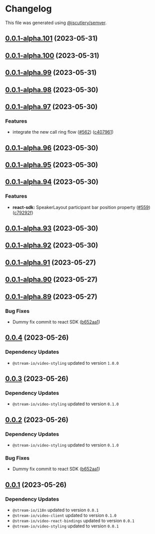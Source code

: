 # Changelog

This file was generated using [@jscutlery/semver](https://github.com/jscutlery/semver).

## [0.0.1-alpha.101](https://github.com/GetStream/stream-video-js/compare/@stream-io/video-react-sdk-0.0.1-alpha.100...@stream-io/video-react-sdk-0.0.1-alpha.101) (2023-05-31)



## [0.0.1-alpha.100](https://github.com/GetStream/stream-video-js/compare/@stream-io/video-react-sdk-0.0.1-alpha.99...@stream-io/video-react-sdk-0.0.1-alpha.100) (2023-05-31)



## [0.0.1-alpha.99](https://github.com/GetStream/stream-video-js/compare/@stream-io/video-react-sdk-0.0.1-alpha.98...@stream-io/video-react-sdk-0.0.1-alpha.99) (2023-05-31)



## [0.0.1-alpha.98](https://github.com/GetStream/stream-video-js/compare/@stream-io/video-react-sdk-0.0.1-alpha.97...@stream-io/video-react-sdk-0.0.1-alpha.98) (2023-05-30)



## [0.0.1-alpha.97](https://github.com/GetStream/stream-video-js/compare/@stream-io/video-react-sdk-0.0.1-alpha.96...@stream-io/video-react-sdk-0.0.1-alpha.97) (2023-05-30)


### Features

* integrate the new call ring flow ([#562](https://github.com/GetStream/stream-video-js/issues/562)) ([c407961](https://github.com/GetStream/stream-video-js/commit/c4079614cb962e098215c0061690d59c35882cd8))



## [0.0.1-alpha.96](https://github.com/GetStream/stream-video-js/compare/@stream-io/video-react-sdk-0.0.1-alpha.95...@stream-io/video-react-sdk-0.0.1-alpha.96) (2023-05-30)



## [0.0.1-alpha.95](https://github.com/GetStream/stream-video-js/compare/@stream-io/video-react-sdk-0.0.1-alpha.94...@stream-io/video-react-sdk-0.0.1-alpha.95) (2023-05-30)



## [0.0.1-alpha.94](https://github.com/GetStream/stream-video-js/compare/@stream-io/video-react-sdk-0.0.1-alpha.93...@stream-io/video-react-sdk-0.0.1-alpha.94) (2023-05-30)


### Features

* **react-sdk:** SpeakerLayout participant bar position property ([#559](https://github.com/GetStream/stream-video-js/issues/559)) ([c79292f](https://github.com/GetStream/stream-video-js/commit/c79292ff44bcad601b31a7e6ea49901eea5c9c22))



## [0.0.1-alpha.93](https://github.com/GetStream/stream-video-js/compare/@stream-io/video-react-sdk-0.0.1-alpha.92...@stream-io/video-react-sdk-0.0.1-alpha.93) (2023-05-30)



## [0.0.1-alpha.92](https://github.com/GetStream/stream-video-js/compare/@stream-io/video-react-sdk-0.0.1-alpha.91...@stream-io/video-react-sdk-0.0.1-alpha.92) (2023-05-30)



## [0.0.1-alpha.91](https://github.com/GetStream/stream-video-js/compare/@stream-io/video-react-sdk-0.0.1-alpha.90...@stream-io/video-react-sdk-0.0.1-alpha.91) (2023-05-27)



## [0.0.1-alpha.90](https://github.com/GetStream/stream-video-js/compare/@stream-io/video-react-sdk-0.0.1-alpha.89...@stream-io/video-react-sdk-0.0.1-alpha.90) (2023-05-27)



## [0.0.1-alpha.89](https://github.com/GetStream/stream-video-js/compare/@stream-io/video-react-sdk-0.0.1-alpha.88...@stream-io/video-react-sdk-0.0.1-alpha.89) (2023-05-27)


### Bug Fixes

* Dummy fix commit to react SDK ([b652aa1](https://github.com/GetStream/stream-video-js/commit/b652aa1112988fa5ce16b0375e1781d99b3891d4))



## [0.0.4](https://github.com/GetStream/stream-video-js/compare/@stream-io/video-react-sdk-0.0.3...@stream-io/video-react-sdk-0.0.4) (2023-05-26)

### Dependency Updates

* `@stream-io/video-styling` updated to version `1.0.0`


## [0.0.3](https://github.com/GetStream/stream-video-js/compare/@stream-io/video-react-sdk-0.0.2...@stream-io/video-react-sdk-0.0.3) (2023-05-26)

### Dependency Updates

* `@stream-io/video-styling` updated to version `0.1.0`


## [0.0.2](https://github.com/GetStream/stream-video-js/compare/@stream-io/video-react-sdk-0.0.1...@stream-io/video-react-sdk-0.0.2) (2023-05-26)

### Dependency Updates

* `@stream-io/video-styling` updated to version `0.1.0`

### Bug Fixes

* Dummy fix commit to react SDK ([b652aa1](https://github.com/GetStream/stream-video-js/commit/b652aa1112988fa5ce16b0375e1781d99b3891d4))



## [0.0.1](https://github.com/GetStream/stream-video-js/compare/@stream-io/video-react-sdk-0.0.1-alpha.88...@stream-io/video-react-sdk-0.0.1) (2023-05-26)

### Dependency Updates

* `@stream-io/i18n` updated to version `0.0.1`
* `@stream-io/video-client` updated to version `0.1.0`
* `@stream-io/video-react-bindings` updated to version `0.0.1`
* `@stream-io/video-styling` updated to version `0.0.1`
